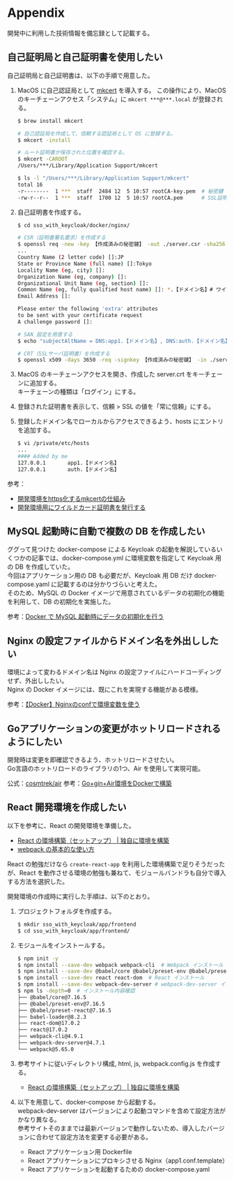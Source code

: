 # Appendix

開発中に利用した技術情報を備忘録として記載する。  

## 自己証明局と自己証明書を使用したい

自己証明局と自己証明書は、以下の手順で用意した。

1. MacOS に自己認証局として [mkcert](https://github.com/FiloSottile/mkcert) を導入する。 
   この操作により、MacOS のキーチェーンアクセス「システム」に `mkcert ***@***.local` が登録される。  

    ```bash
    $ brew install mkcert

    # 自己認証局を作成して、信頼する認証局として OS に登録する。
    $ mkcert -install

    # ルート証明書が保存された位置を確認する。
    $ mkcert -CAROOT
    /Users/***/Library/Application Support/mkcert

    $ ls -l "/Users/***/Library/Application Support/mkcert"
    total 16
    -r--------  1 ***  staff  2484 12  5 10:57 rootCA-key.pem  # 秘密鍵　
    -rw-r--r--  1 ***  staff  1700 12  5 10:57 rootCA.pem      # SSL証明書（公開鍵）
    ```

1. 自己証明書を作成する。

    ```bash
    $ cd sso_with_keycloak/docker/nginx/

    # CSR（証明書署名要求）を作成する
    $ openssl req -new -key 【作成済みの秘密鍵】 -out ./server.csr -sha256
    ...
    Country Name (2 letter code) []:JP
    State or Province Name (full name) []:Tokyo
    Locality Name (eg, city) []:
    Organization Name (eg, company) []:
    Organizational Unit Name (eg, section) []:
    Common Name (eg, fully qualified host name) []: *.【ドメイン名】# ワイルドカード証明書にする
    Email Address []:

    Please enter the following 'extra' attributes
    to be sent with your certificate request
    A challenge password []:

    # SAN 設定を用意する
    $ echo "subjectAltName = DNS:app1.【ドメイン名】, DNS:auth.【ドメイン名】, IP:127.0.0.1" > san.txt

    # CRT（SSLサーバ証明書）を作成する
    $ openssl x509 -days 3650 -req -signkey 【作成済みの秘密鍵】 -in ./server.csr -out ./server.crt -extfile san.txt
    ```

1. MacOS のキーチェーンアクセスを開き、作成した server.crt をキーチェーンに追加する。   
   キーチェーンの種類は「ログイン」にする。 

1. 登録された証明書を表示して、信頼 > SSL の値を「常に信頼」にする。  

1. 登録したドメイン名でローカルからアクセスできるよう、hosts にエントリを追加する。

    ```bash
    $ vi /private/etc/hosts
    ...
    #### Added by me
    127.0.0.1       app1.【ドメイン名】
    127.0.0.1       auth.【ドメイン名】

    ```

参考：
- [開発環境をhttps化するmkcertの仕組み](https://qiita.com/k_kind/items/b87777efa3d29dcc4467)
- [開発環境用にワイルドカード証明書を発行する](https://blog.tnantoka.com/posts/151/)

## MySQL 起動時に自動で複数の DB を作成したい

ググって見つけた docker-compose による Keycloak の起動を解説しているいくつかの記事では、docker-compose.yml に環境変数を指定して Keycloak 用の DB を作成していた。  
今回はアプリケーション用の DB も必要だが、Keycloak 用 DB だけ docker-compose.yaml に記載するのは分かりづらいと考えた。  
そのため、MySQL の Docker イメージで用意されているデータの初期化の機能を利用して、DB の初期化を実施した。  

参考：[Docker で MySQL 起動時にデータの初期化を行う](https://qiita.com/moaikids/items/f7c0db2c98425094ef10)

## Nginx の設定ファイルからドメイン名を外出ししたい

環境によって変わるドメイン名は Nginx の設定ファイルにハードコーディングせず、外出ししたい。  
Nginx の Docker イメージには、既にこれを実現する機能がある模様。

参考：[【Docker】Nginxのconfで環境変数を使う](https://qiita.com/jungissei/items/2d6b40320b520f52b502)

## Goアプリケーションの変更がホットリロードされるようにしたい

開発時は変更を即確認できるよう、ホットリロードさせたい。  
Go言語のホットリロードのライブラリの1つ、Air を使用して実現可能。  

公式：[cosmtrek/air](https://github.com/cosmtrek/air)
参考：[Go+gin+Air環境をDockerで構築](https://zenn.dev/hrs/articles/go-gin-air-docker)

## React 開発環境を作成したい

以下を参考に、React の開発環境を準備した。

- [React の環境構築（セットアップ） | 独自に環境を構築](https://www.webdesignleaves.com/pr/jquery/react_basic_01.html)
- [webpack の基本的な使い方](https://www.webdesignleaves.com/pr/jquery/webpack_basic_01.html)

React の勉強だけなら `create-react-app` を利用した環境構築で足りそうだったが、React を動作させる環境の勉強も兼ねて、モジュールバンドラも自分で導入する方法を選択した。

開発環境の作成時に実行した手順は、以下のとおり。

1. プロジェクトフォルダを作成する。

    ```bash
    $ mkdir sso_with_keycloak/app/frontend
    $ cd sso_with_keycloak/app/frontend/
    ```

1. モジュールをインストールする。

    ```bash
    $ npm init -y
    $ npm install --save-dev webpack webpack-cli  # Webpack インストール  
    $ npm install --save-dev @babel/core @babel/preset-env @babel/preset-react babel-loader  # Babel インストール
    $ npm install --save-dev react react-dom  # React インストール
    $ npm install --save-dev webpack-dev-server # webpack-dev-server インストール
    $ npm ls -depth=0  # インストール内容確認
    ├── @babel/core@7.16.5
    ├── @babel/preset-env@7.16.5
    ├── @babel/preset-react@7.16.5
    ├── babel-loader@8.2.3
    ├── react-dom@17.0.2
    ├── react@17.0.2
    ├── webpack-cli@4.9.1
    ├── webpack-dev-server@4.7.1
    └── webpack@5.65.0
    ```

1. 参考サイトに従いディレクトリ構成, html, js, webpack.config.js を作成する。  
    - [React の環境構築（セットアップ） | 独自に環境を構築](https://www.webdesignleaves.com/pr/jquery/react_basic_01.html)

1. 以下を用意して、docker-compose から起動する。  
   webpack-dev-server はバージョンにより起動コマンドを含めて設定方法がかなり異なる。  
   参考サイトそのままでは最新バージョンで動作しないため、導入したバージョンに合わせて設定方法を変更する必要がある。
    - React アプリケーション用 Dockerfile
    - React アプリケーションにプロキシさせる Nginx（app1.conf.template）
    - React アプリケーションを起動するための docker-compose.yaml

